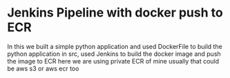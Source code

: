 <h1>Jenkins Pipeline with docker push to ECR</h1>
In this we built a simple python application and used DockerFile to build the python application in src, used Jenkins to build the docker image and push the image to ECR here we are using private ECR of mine usually that could be aws s3 or aws ecr too
